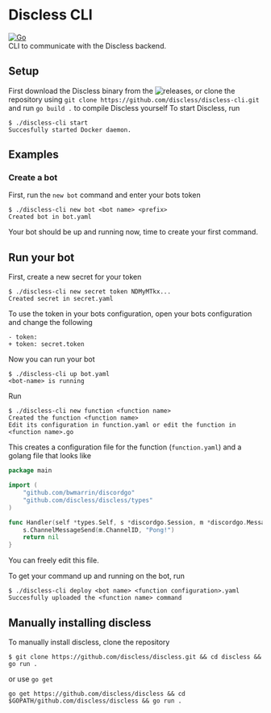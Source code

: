 # Discless CLI
[![Go](https://github.com/discless/discless-cli/actions/workflows/go.yml/badge.svg)](https://github.com/discless/discless-cli/actions/workflows/go.yml)<br>
CLI to communicate with the Discless backend.

## Setup
First download the Discless binary from the ![releases](https://github.com/discless/discless-cli/releases),
or clone the repository using `git clone https://github.com/discless/discless-cli.git` and run `go build .` to compile Discless yourself
To start Discless, run
```shell
$ ./discless-cli start
Succesfully started Docker daemon.
```

## Examples
### Create a bot
First, run the `new bot` command and enter your bots token
```shell
$ ./discless-cli new bot <bot name> <prefix>
Created bot in bot.yaml
```
Your bot should be up and running now, time to create your first command.

## Run your bot
First, create a new secret for your token
```shell
$ ./discless-cli new secret token NDMyMTkx...
Created secret in secret.yaml
```

To use the token in your bots configuration, open your bots configuration and change the following
```
- token: 
+ token: secret.token
```

Now you can run your bot
```shell
$ ./discless-cli up bot.yaml
<bot-name> is running
```

Run
```shell
$ ./discless-cli new function <function name>
Created the function <function name>
Edit its configuration in function.yaml or edit the function in <function name>.go
```
This creates a configuration file for the function (`function.yaml`) and a golang file that looks like
```go
package main

import (
	"github.com/bwmarrin/discordgo"
	"github.com/discless/discless/types"
)

func Handler(self *types.Self, s *discordgo.Session, m *discordgo.MessageCreate, args []string) error {
	s.ChannelMessageSend(m.ChannelID, "Pong!")
	return nil
}
```
You can freely edit this file.

To get your command up and running on the bot, run
```shell
$ ./discless-cli deploy <bot name> <function configuration>.yaml
Succesfully uploaded the <function name> command
```

## Manually installing discless
To manually install discless, clone the repository
```shell
$ git clone https://github.com/discless/discless.git && cd discless && go run .
```
or use `go get`
```shell
go get https://github.com/discless/discless && cd $GOPATH/github.com/discless/discless && go run .
```
